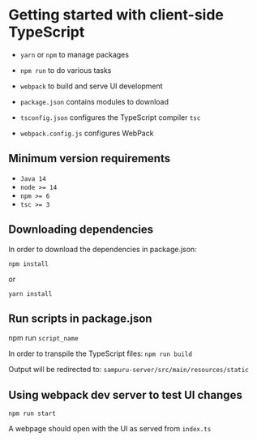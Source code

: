 # Getting started with client-side TypeScript
- `yarn` or `npm` to manage packages
- `npm run` to do various tasks
- `webpack` to build and serve UI development


- `package.json` contains modules to download
- `tsconfig.json` configures the TypeScript compiler `tsc`
- `webpack.config.js` configures WebPack

## Minimum version requirements

* `Java 14`
* `node >= 14`
* `npm >= 6`
* `tsc >= 3` 

## Downloading dependencies
In order to download the dependencies in package.json:

`npm install`

or 

`yarn install`


## Run scripts in package.json
npm run `script_name`


In order to transpile the TypeScript files:
`npm run build`

Output will be redirected to:
`sampuru-server/src/main/resources/static`


## Using webpack dev server to test UI changes
`npm run start`

A webpage should open with the UI as served from `index.ts`